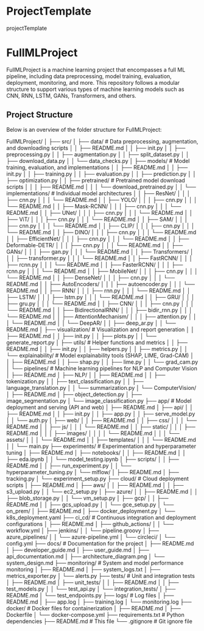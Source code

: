 # ProjectTemplate
projectTemplate

# FullMLProject

FullMLProject is a machine learning project that encompasses a full ML pipeline, including data preprocessing, model training, evaluation, deployment, monitoring, and more. This repository follows a modular structure to support various types of machine learning models such as CNN, RNN, LSTM, GANs, Transformers, and others.

## Project Structure

Below is an overview of the folder structure for FullMLProject:

FullMLProject/ │ ├── src/ │ ├── data/ # Data preprocessing, augmentation, and downloading scripts │ │ ├── README.md │ │ ├── init.py │ │ ├── preprocessing.py │ │ ├── augmentation.py │ │ ├── split_dataset.py │ │ ├── download_data.py │ │ └── data_checks.py │ ├── models/ # Model training, evaluation, and implementations │ │ ├── README.md │ │ ├── init.py │ │ ├── training.py │ │ ├── evaluation.py │ │ ├── prediction.py │ │ ├── optimization.py │ │ ├── pretrained/ # Pretrained model download scripts │ │ │ ├── README.md │ │ │ └── download_pretrained.py │ │ └── implementations/ # Individual model architectures │ │ ├── ResNet/ │ │ │ ├── cnn.py │ │ │ └── README.md │ │ ├── YOLO/ │ │ │ ├── cnn.py │ │ │ └── README.md │ │ ├── Mask-RCNN/ │ │ │ ├── cnn.py │ │ │ └── README.md │ │ ├── UNet/ │ │ │ ├── cnn.py │ │ │ └── README.md │ │ ├── ViT/ │ │ │ ├── cnn.py │ │ │ └── README.md │ │ ├── SAM/ │ │ │ ├── cnn.py │ │ │ └── README.md │ │ ├── CLIP/ │ │ │ ├── cnn.py │ │ │ └── README.md │ │ ├── DINO/ │ │ │ ├── cnn.py │ │ │ └── README.md │ │ ├── EfficientNet/ │ │ │ ├── cnn.py │ │ │ └── README.md │ │ ├── Deformable-DETR/ │ │ │ ├── cnn.py │ │ │ └── README.md │ │ ├── GANs/ │ │ │ ├── gan.py │ │ │ └── README.md │ │ ├── Transformers/ │ │ │ ├── transformer.py │ │ │ └── README.md │ │ ├── FastRCNN/ │ │ │ ├── rcnn.py │ │ │ └── README.md │ │ ├── FasterRCNN/ │ │ │ ├── rcnn.py │ │ │ └── README.md │ │ ├── MobileNet/ │ │ │ ├── cnn.py │ │ │ └── README.md │ │ ├── DenseNet/ │ │ │ ├── cnn.py │ │ │ └── README.md │ │ ├── AutoEncoders/ │ │ │ ├── autoencoder.py │ │ │ └── README.md │ │ ├── RNN/ │ │ │ ├── rnn.py │ │ │ └── README.md │ │ ├── LSTM/ │ │ │ ├── lstm.py │ │ │ └── README.md │ │ ├── GRU/ │ │ │ ├── gru.py │ │ │ └── README.md │ │ ├── CNN/ │ │ │ ├── cnn.py │ │ │ └── README.md │ │ ├── BidirectionalRNN/ │ │ │ ├── bidir_rnn.py │ │ │ └── README.md │ │ ├── AttentionMechanism/ │ │ │ ├── attention.py │ │ │ └── README.md │ │ └── DeepAR/ │ │ ├── deep_ar.py │ │ └── README.md │ ├── visualization/ # Visualization and report generation │ │ ├── README.md │ │ ├── init.py │ │ ├── plots.py │ │ └── generate_report.py │ ├── utils/ # Helper functions and metrics │ │ ├── README.md │ │ ├── init.py │ │ ├── helpers.py │ │ ├── metrics.py │ │ └── explainability/ # Model explainability tools (SHAP, LIME, Grad-CAM) │ │ ├── README.md │ │ ├── shap.py │ │ ├── lime.py │ │ └── grad_cam.py │ └── pipelines/ # Machine learning pipelines for NLP and Computer Vision │ ├── README.md │ ├── NLP/ │ │ ├── README.md │ │ ├── tokenization.py │ │ ├── text_classification.py │ │ ├── language_translation.py │ │ └── summarization.py │ └── ComputerVision/ │ ├── README.md │ ├── object_detection.py │ ├── image_segmentation.py │ └── image_classification.py ├── app/ # Model deployment and serving (API and web) │ ├── README.md │ ├── api/ │ │ ├── README.md │ │ ├── init.py │ │ ├── app.py │ │ ├── serve_model.py │ │ └── auth.py │ ├── web/ │ │ ├── README.md │ │ ├── css/ │ │ │ └── README.md │ │ ├── js/ │ │ │ └── README.md │ │ ├── static/ │ │ │ ├── README.md │ │ │ ├── images/ │ │ │ │ └── README.md │ │ │ └── assets/ │ │ │ └── README.md │ │ ├── templates/ │ │ │ └── README.md │ │ └── main.py ├── experiments/ # Experimentation and hyperparameter tuning │ ├── README.md │ ├── notebooks/ │ │ ├── README.md │ │ ├── eda.ipynb │ │ └── model_testing.ipynb │ ├── scripts/ │ │ ├── README.md │ │ ├── run_experiment.py │ │ └── hyperparameter_tuning.py │ └── mlflow/ │ ├── README.md │ ├── tracking.py │ └── experiment_setup.py ├── cloud/ # Cloud deployment scripts │ ├── README.md │ ├── aws/ │ │ ├── README.md │ │ ├── s3_upload.py │ │ └── ec2_setup.py │ ├── azure/ │ │ ├── README.md │ │ ├── blob_storage.py │ │ └── vm_setup.py │ ├── gcp/ │ │ ├── README.md │ │ ├── gcs_upload.py │ │ └── gce_setup.py │ └── on_prem/ │ ├── README.md │ ├── docker_deployment.py │ └── k8s_deployment.yaml ├── ci_cd/ # Continuous integration and deployment configurations │ ├── README.md │ ├── github_actions/ │ │ └── workflow.yml │ ├── jenkins/ │ │ └── pipeline.groovy │ ├── azure_pipelines/ │ │ └── azure-pipeline.yml │ └── circleci/ │ └── config.yml ├── docs/ # Documentation for the project │ ├── README.md │ ├── developer_guide.md │ ├── user_guide.md │ ├── api_documentation.md │ ├── architecture_diagram.png │ └── system_design.md ├── monitoring/ # System and model performance monitoring │ ├── README.md │ ├── system_logs.txt │ ├── metrics_exporter.py │ └── alerts.py ├── tests/ # Unit and integration tests │ ├── README.md │ ├── unit_tests/ │ │ ├── README.md │ │ ├── test_models.py │ │ └── test_api.py │ └── integration_tests/ │ ├── README.md │ └── test_endpoints.py ├── logs/ # Log files │ ├── README.md │ ├── app.log │ ├── training.log │ └── monitoring.log ├── docker/ # Docker files for containerization │ ├── README.md │ ├── Dockerfile │ └── docker-compose.yml ├── requirements.txt # Python dependencies ├── README.md # This file └── .gitignore # Git ignore file
